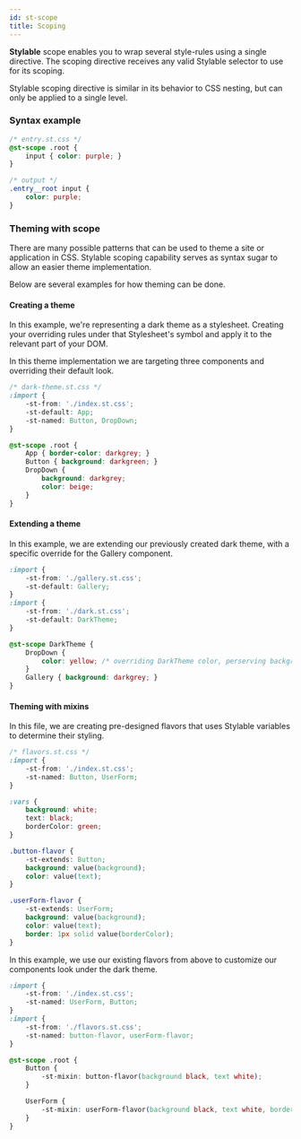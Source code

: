 ```yaml
---
id: st-scope
title: Scoping
---
```


**Stylable** scope enables you to wrap several style-rules using a single directive.
The scoping directive receives any valid Stylable selector to use for its scoping.

Stylable scoping directive is similar in its behavior to CSS nesting, but can only be applied to a single level.

### Syntax example
```css
/* entry.st.css */
@st-scope .root {
    input { color: purple; }  
}
```

```css
/* output */
.entry__root input {
    color: purple;
} 
```

### Theming with scope

There are many possible patterns that can be used to theme a site or application in CSS. Stylable scoping capability serves as syntax sugar to allow an easier theme implementation.

Below are several examples for how theming can be done.

#### Creating a theme
In this example, we're representing a dark theme as a stylesheet. Creating your overriding rules under that Stylesheet's symbol and apply it to the relevant part of your DOM.

In this theme implementation we are targeting three components and overriding their default look.

```css
/* dark-theme.st.css */
:import {
    -st-from: './index.st.css';
    -st-default: App;
    -st-named: Button, DropDown;
}

@st-scope .root {
    App { border-color: darkgrey; }
    Button { background: darkgreen; }
    DropDown {
        background: darkgrey;
        color: beige;
    }
}
```

#### Extending a theme
In this example, we are extending our previously created dark theme, with a specific override for the Gallery component.

```css
:import {
    -st-from: './gallery.st.css';
    -st-default: Gallery;
}
:import {
    -st-from: './dark.st.css';
    -st-default: DarkTheme;
}

@st-scope DarkTheme {
    DropDown {
        color: yellow; /* overriding DarkTheme color, perserving background */
    }
    Gallery { background: darkgrey; }
}
```

#### Theming with mixins
In this file, we are creating pre-designed flavors that uses Stylable variables to determine their styling.

```css
/* flavors.st.css */
:import {
    -st-from: './index.st.css';
    -st-named: Button, UserForm;
}

:vars {
    background: white;
    text: black;
    borderColor: green;
}

.button-flavor {
    -st-extends: Button;
    background: value(background);
    color: value(text);
}

.userForm-flavor {
    -st-extends: UserForm;
    background: value(background);
    color: value(text);
    border: 1px solid value(borderColor);
}
```

In this example, we use our existing flavors from above to customize our components look under the dark theme.

```css
:import {
    -st-from: './index.st.css';
    -st-named: UserForm, Button;
}
:import {
    -st-from: './flavors.st.css';
    -st-named: button-flavor, userForm-flavor;
}

@st-scope .root {
    Button {
        -st-mixin: button-flavor(background black, text white);
    }

    UserForm {
        -st-mixin: userForm-flavor(background black, text white, borderColor #f4f4f4);
    }
}
```
